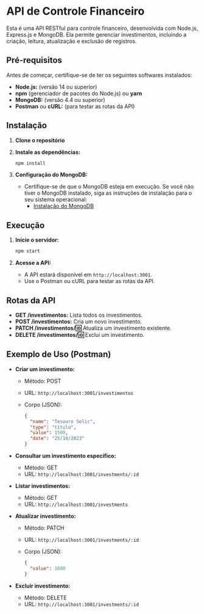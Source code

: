 # API de Controle Financeiro

Esta é uma API RESTful para controle financeiro, desenvolvida com Node.js, Express.js e MongoDB. Ela permite gerenciar investimentos, incluindo a criação, leitura, atualização e exclusão de registros.

## Pré-requisitos

Antes de começar, certifique-se de ter os seguintes softwares instalados:

* **Node.js:** (versão 14 ou superior)
* **npm** (gerenciador de pacotes do Node.js) ou **yarn**
* **MongoDB:** (versão 4.4 ou superior)
* **Postman** ou **cURL:** (para testar as rotas da API)

## Instalação

1.  **Clone o repositório**


2.  **Instale as dependências:**

    ```bash
    npm install
    ```

3.  **Configuração do MongoDB:**

    * Certifique-se de que o MongoDB esteja em execução. Se você não tiver o MongoDB instalado, siga as instruções de instalação para o seu sistema operacional:
        * [Instalação do MongoDB](https://www.mongodb.com/docs/manual/installation/)


## Execução

1.  **Inicie o servidor:**

    ```bash
    npm start
    ```

2.  **Acesse a API:**

    * A API estará disponível em `http://localhost:3001`.
    * Use o Postman ou cURL para testar as rotas da API.

## Rotas da API

* **GET /investimentos:** Lista todos os investimentos.
* **POST /investimentos:** Cria um novo investimento.
* **PATCH /investimentos/:id:** Atualiza um investimento existente.
* **DELETE /investimentos/:id:** Exclui um investimento.

## Exemplo de Uso (Postman)

* **Criar um investimento:**

    * Método: POST
    * URL: `http://localhost:3001/investimentos`
    * Corpo (JSON):

        ```json
        {
          "name": "Tesouro Selic",
          "type": "título",
          "value": 1500,
          "date": "25/10/2023"
        }
        ```

* **Consultar um investimento específico:**

    * Método: GET
    * URL: `http://localhost:3001/investments/:id`

* **Listar investimentos:**

    * Método: GET
    * URL: `http://localhost:3001/investments`

* **Atualizar investimento:**

    * Método: PATCH
    * URL: `http://localhost:3001/investments/:id`
    * Corpo (JSON):

        ```json
        {
          "value": 1600
        }
        ```

* **Excluir investimento:**

    * Método: DELETE
    * URL: `http://localhost:3001/investments/:id`
